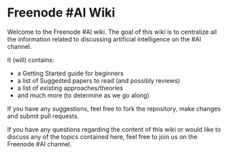 # <a id="h.p3zhedncid35"></a>Freenode #AI Wiki

Welcome to the Freenode #AI wiki. The goal of this wiki is to centralize all the information related to discussing artificial intelligence on the #AI channel.

It (will) contains:

- a Getting Started guide for beginners
- a list of Suggested papers to read (and possibly reviews)
- a list of existing approaches/theories
- and much more (to determine as we go along)

If you have any suggestions, feel free to fork the repository, make changes and submit pull requests.

If you have any questions regarding the content of this wiki or would like to discuss any of the topics contained here, feel free to join us on the Freenode #AI channel.
